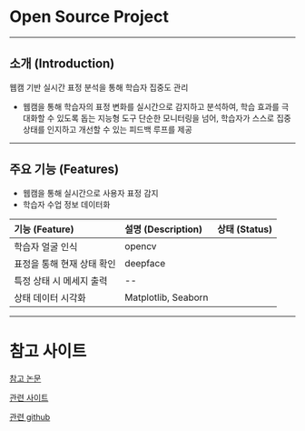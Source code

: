 #  Open Source Project

---
##  소개 (Introduction)

웹캠 기반 실시간 표정 분석을 통해 학습자 집중도 관리

- 웹캠을 통해 학습자의 표정 변화를 실시간으로 감지하고 분석하여, 학습 효과를 극대화할 수 있도록 돕는 지능형 도구
  단순한 모니터링을 넘어, 학습자가 스스로 집중 상태를 인지하고 개선할 수 있는 피드백 루프를 제공
---

## 주요 기능 (Features)

- 웹캠을 통해 실시간으로 사용자 표정 감지
- 학습자 수업 정보 데이터화


| 기능 (Feature) | 설명 (Description) | 상태 (Status) |
| :------------- | :----------------- | :-----------: |
| 학습자 얼굴 인식        | opencv   |             |
| 표정을 통해 현재 상태 확인        |   deepface   |             |
| 특정 상태 시 메세지 출력         | -- |             |
| 상태 데이터 시각화      | Matplotlib, Seaborn |             |

---
# 참고 사이트

[참고 논문](https://koreascience.or.kr/article/JAKO202006763002291.page)

[관련 사이트](https://magicode.tistory.com/72)

[관련 github](https://github.com/jhan15/facial_emotion_recognition?tab=readme-ov-file)
